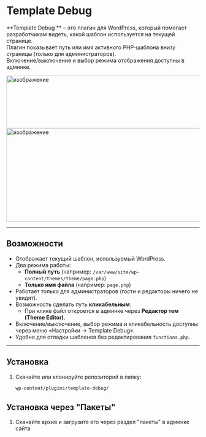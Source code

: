 # Template Debug

**Template Debug ** – это плагин для WordPress, который помогает разработчикам видеть, какой шаблон используется на текущей странице.  
Плагин показывает путь или имя активного PHP-шаблона внизу страницы (только для администраторов).  
Включение/выключение и выбор режима отображения доступны в админке.

<img width="1139" height="137" alt="изображение" src="https://github.com/user-attachments/assets/1e6ec904-2676-4567-af67-68b43f0f7f49" />
<img width="950" height="244" alt="изображение" src="https://github.com/user-attachments/assets/453435ac-d35e-4858-8ecb-20953c102901" />




---

## Возможности

- Отображает текущий шаблон, используемый WordPress.
- Два режима работы:
  - **Полный путь** (например: `/var/www/site/wp-content/themes/theme/page.php`)
  - **Только имя файла** (например: `page.php`)
- Работает только для администраторов (гости и редакторы ничего не увидят).
- Возможность сделать путь **кликабельным**:
  - При клике файл откроется в админке через **Редактор тем (Theme Editor)**.
- Включение/выключение, выбор режима и кликабельность доступны через меню «Настройки → Template Debug».
- Удобно для отладки шаблонов без редактирования `functions.php`.

---

## Установка

1. Скачайте или клонируйте репозиторий в папку:

   ```bash
   wp-content/plugins/template-debug/

## Установка через "Пакеты"

1. Скачайте архив и загрузите его через раздел "пакеты" в админке сайта 

